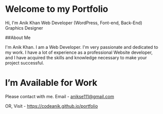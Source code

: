 # Welcome to my Portfolio

Hi,
I'm Anik Khan
Web Developer (WordPress, Font-end, Back-End)
Graphics Designer


##About Me

I'm Anik Khan. I am a Web Developer. I'm very passionate and dedicated to my work. I have a lot of experience as a professional Website developer, and I have acquired the skills and knowledge necessary to make your project successful.

# I’m Available for Work
Please contact with me.
Email - anikse111@gmail.com

OR,
Visit - https://codeanik.github.io/portfolio
